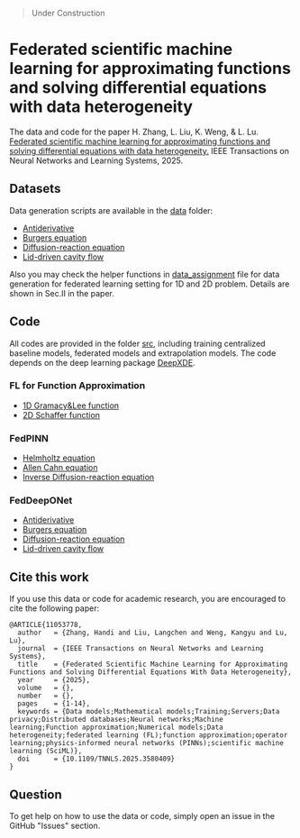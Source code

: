 > Under Construction

# Federated scientific machine learning for approximating functions and solving differential equations with data heterogeneity

The data and code for the paper H. Zhang, L. Liu, K. Weng, & L. Lu. [Federated scientific machine learning for approximating functions and solving differential equations with data heterogeneity.](https://ieeexplore.ieee.org/document/11053778) IEEE Transactions on Neural Networks and Learning Systems, 2025. 

## Datasets

Data generation scripts are available in the [data](data) folder:

- [Antiderivative](data/data_gen_antid_100.py)
- [Burgers equation](data/data_gen_burgers_101_101.py)
- [Diffusion-reaction equation](data/data_gen_dr_101_101.py)
- [Lid-driven cavity flow](data/data_gen_cavity.py)

Also you may check the helper functions in [data_assignment](data/data_assignment.py) file for data generation for federated learning setting for 1D and 2D problem. Details are shown in Sec.II in the paper.

## Code

All codes are provided in the folder [src](src), including training centralized baseline models, federated models and extrapolation models. The code depends on the deep learning package [DeepXDE](https://github.com/lululxvi/deepxde).


### FL for Function Approximation

- [1D Gramacy&Lee function](src/FedFuncApprox/run_1d.py)
- [2D Schaffer function](src/FedFuncApprox/2d_multiclients.py)

### FedPINN

- [Helmholtz equation](src/FedPINN/run_fedpinn_helmholtz.py)
- [Allen Cahn equation](src/FedPINN/run_fedpinn_allencahn.py)
- [Inverse Diffusion-reaction equation](src/FedPINN/Inverse_dr/)

### FedDeepONet

- [Antiderivative](src/FedDeepONet/Antiderivative/)
- [Burgers equation](src/FedDeepONet/Burgers/)
- [Diffusion-reaction equation](src/FedDeepONet/Diffusion_reaction/)
- [Lid-driven cavity flow](src/FedDeepONet/Cavity_flow/)
  
## Cite this work

If you use this data or code for academic research, you are encouraged to cite the following paper:

```
@ARTICLE{11053778,
  author   = {Zhang, Handi and Liu, Langchen and Weng, Kangyu and Lu, Lu},
  journal  = {IEEE Transactions on Neural Networks and Learning Systems}, 
  title    = {Federated Scientific Machine Learning for Approximating Functions and Solving Differential Equations With Data Heterogeneity}, 
  year     = {2025},
  volume   = {},
  number   = {},
  pages    = {1-14},
  keywords = {Data models;Mathematical models;Training;Servers;Data privacy;Distributed databases;Neural networks;Machine learning;Function approximation;Numerical models;Data heterogeneity;federated learning (FL);function approximation;operator learning;physics-informed neural networks (PINNs);scientific machine learning (SciML)},
  doi      = {10.1109/TNNLS.2025.3580409}
}

```

## Question

To get help on how to use the data or code, simply open an issue in the GitHub "Issues" section.
